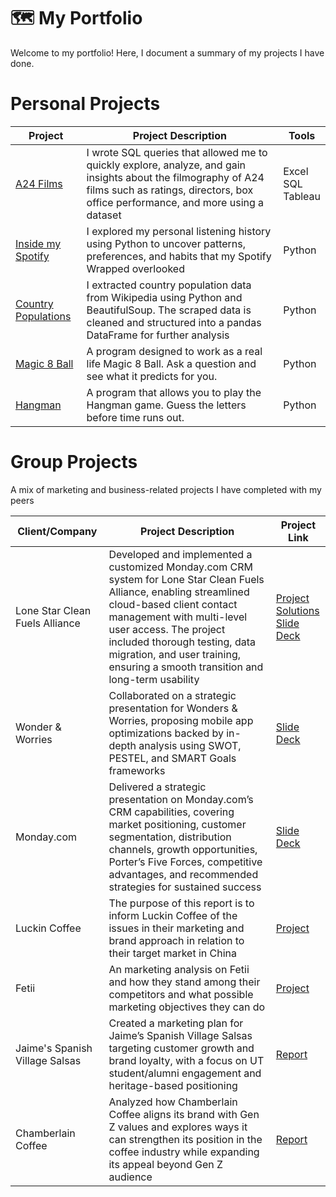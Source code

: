 # 🗺 My Portfolio

Welcome to my portfolio! Here, I document a summary of my projects I have done. 

# Personal Projects
| Project | Project Description | Tools
|---|---|---
| [A24 Films](https://github.com/hafsahsiddiqui/sql-projects/tree/fc8aa6a5007cf0ab32f40b73b384b0d10b5b860c/A24%20Films) | I wrote SQL queries that allowed me to quickly explore, analyze, and gain insights about the filmography of A24 films such as ratings, directors, box office performance, and more using a dataset | Excel <br> SQL <br> Tableau
| [Inside my Spotify](https://github.com/hafsahsiddiqui/python-projects/tree/c25831989df503daccc07d2623db9972d90bcb15/spotify-listening) | I explored my personal listening history using Python to uncover patterns, preferences, and habits that my Spotify Wrapped overlooked | Python |
| [Country Populations](https://github.com/hafsahsiddiqui/jupyter-notebook/blob/681bc7102bb83b0a299a3bb1c32c8304fee05a5b/Country%20Populations.ipynb)|I extracted country population data from Wikipedia using Python and BeautifulSoup. The scraped data is cleaned and structured into a pandas DataFrame for further analysis | Python |
| [Magic 8 Ball](https://github.com/hafsahsiddiqui/python-projects/blob/83e3b8af23588b96fc2c829769e18f9c7da0f61d/Magic%208%20Ball) | A program designed to work as a real life Magic 8 Ball. Ask a question and see what it predicts for you. | Python
| [Hangman](https://github.com/hafsahsiddiqui/python-projects/blob/83e3b8af23588b96fc2c829769e18f9c7da0f61d/Hangman%20Game)| A program that allows you to play the Hangman game. Guess the letters before time runs out. | Python
# Group Projects

A mix of marketing and business-related projects I have completed with my peers

| Client/Company | Project Description | Project Link |
|---|---|---|
| Lone Star Clean Fuels Alliance | Developed and implemented a customized Monday.com CRM system for Lone Star Clean Fuels Alliance, enabling streamlined cloud-based client contact management with multi-level user access. The project included thorough testing, data migration, and user training, ensuring a smooth transition and long-term usability | [Project](https://drive.google.com/drive/folders/1IvOmT5QuyiVJzAQTg-i7E0odXnPZEPv0?dmr=1)  <br> [Solutions](https://docs.google.com/document/d/1R6Jbwz1REjfq2yUx15M8R-AUk9dBl7toeLhia-SEw2c/edit) <br> [Slide Deck](https://docs.google.com/presentation/d/1n64v2n6GHsWGwjyi65S97i6U78RAMn52Thx_FtjNaFU/edit#slide=id.p) |
| Wonder & Worries | Collaborated on a strategic presentation for Wonders & Worries, proposing mobile app optimizations backed by in-depth analysis using SWOT, PESTEL, and SMART Goals frameworks | [Slide Deck](https://www.canva.com/design/DAF97Y3yImc/EJikWpMXxy2sHo5h0Zqfag/edit?utm_content=DAF97Y3yImc&utm_campaign=designshare&utm_medium=link2&utm_source=sharebutton) |
| Monday.com | Delivered a strategic presentation on Monday.com’s CRM capabilities, covering market positioning, customer segmentation, distribution channels, growth opportunities, Porter’s Five Forces, competitive advantages, and recommended strategies for sustained success | [Slide Deck](https://www.canva.com/design/DAGDSxgeKVc/ZK_uvjVkMPMPldTsz8yIGQ/edit?utm_content=DAGDSxgeKVc&utm_campaign=designshare&utm_medium=link2&utm_source=sharebutton) |
| Luckin Coffee | The purpose of this report is to inform Luckin Coffee of the issues in their marketing and brand approach in relation to their target market in China | [Project](https://drive.google.com/drive/folders/1hWFxK1qjcXtxVos3tC6_UDIK669zqSmJ?dmr=1&ec=wgc-drive-hero-goto) |
| Fetii | An marketing analysis on Fetii and how they stand among their competitors and what possible marketing objectives they can do | [Project](https://drive.google.com/drive/folders/1h6mwUxKxe-vCflGpA7eRK0lx4KK1OLPL?dmr=1&ec=wgc-drive-hero-goto) |
| Jaime's Spanish Village Salsas | Created a marketing plan for Jaime’s Spanish Village Salsas targeting customer growth and brand loyalty, with a focus on UT student/alumni engagement and heritage-based positioning |[Report](https://docs.google.com/document/d/1E_wkHAI0MKJRZEVpedBVKZNEZa0q_gZg4qbEOUGUDkQ/edit?tab=t.0) |
| Chamberlain Coffee | Analyzed how Chamberlain Coffee aligns its brand with Gen Z values and explores ways it can strengthen its position in the coffee industry while expanding its appeal beyond Gen Z audience | [Report](https://docs.google.com/document/d/1JmJNcSJiDmlgTunDM-AoIh2MBRiz3X3SrL6GIlv795c/edit?tab=t.0)  |
